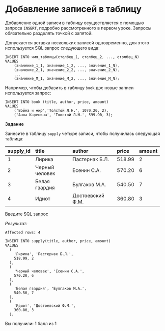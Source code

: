 # Добавление записей в таблицу

Добавление одной записи в таблицу осуществляется с помощью запроса `INSERT`, подробно рассмотренного в первом уроке. Запросы обязательно разделять точкой с запятой.

Допускается вставка нескольких записей одновременно, для этого используется SQL запрос следующего вида:

```mysql
INSERT INTO имя_таблицы(столбец_1, столбец_2, ..., столбец_N)
VALUES
    (значение_1_1, значение_1_2, ..., значение_1_N),
    (значение_2_1, значение_2_2, ..., значение_2_N),
    ...
    (значение_M_1, значение_M_2, ..., значение_M_N);
```

Например, чтобы добавить в таблицу `book` две новые записи используется запрос:

```mysql
INSERT INTO book (title, author, price, amount) 
VALUES 
    ('Война и мир','Толстой Л.Н.', 1070.20, 2),
    ('Анна Каренина', 'Толстой Л.Н.', 599.90, 3);
```

**Задание**

Занесите в таблицу `supply` четыре записи, чтобы получилась следующая таблица:

| **supply_id** | **title**      | **author**       | **price**   | **amount** |
|:--------------|:---------------|:-----------------|:------------|:-----------|
| 1             | Лирика         | Пастернак Б.Л.   | 518.99      | 2          |
| 2             | Черный человек | Есенин С.А.      | 570.20      | 6          |
| 3             | Белая гвардия  | Булгаков М.А.    | 540.50      | 7          |
| 4             | Идиот          | Достоевский Ф.М. | 360.80      | 3          |

Введите SQL запрос

*Результат:*

```mysql
Affected rows: 4
```

```mysql
INSERT INTO supply(title, author, price, amount) 
VALUES 
  (
    'Лирика', 'Пастернак Б.Л.', 
    518.99, 2
  ), 
  (
    'Черный человек', 'Есенин С.А.', 
    570.20, 6
  ), 
  (
    'Белая гвардия', 'Булгаков М.А.', 
    540.50, 7
  ), 
  (
    'Идиот', 'Достоевский Ф.М.', 
    360.80, 3
  );
```

Вы получили: 1 балл из 1

